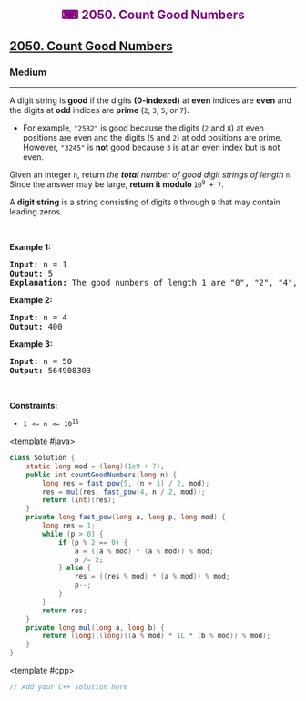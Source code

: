 <div align = "center">
<h style = "margin-bottom: 0px; margin-top: 0px; color : purple;" align = "center" class = "header">

## ⌨ 2050. Count Good Numbers

</h>
</div>

<h2><a href="https://leetcode.com/problems/count-good-numbers" target = "_blank">2050. Count Good Numbers</a></h2><h3>Medium</h3><hr><p>A digit string is <strong>good</strong> if the digits <strong>(0-indexed)</strong> at <strong>even</strong> indices are <strong>even</strong> and the digits at <strong>odd</strong> indices are <strong>prime</strong> (<code>2</code>, <code>3</code>, <code>5</code>, or <code>7</code>).</p>

<ul>
	<li>For example, <code>&quot;2582&quot;</code> is good because the digits (<code>2</code> and <code>8</code>) at even positions are even and the digits (<code>5</code> and <code>2</code>) at odd positions are prime. However, <code>&quot;3245&quot;</code> is <strong>not</strong> good because <code>3</code> is at an even index but is not even.</li>
</ul>

<p>Given an integer <code>n</code>, return <em>the <strong>total</strong> number of good digit strings of length </em><code>n</code>. Since the answer may be large, <strong>return it modulo </strong><code>10<sup>9</sup> + 7</code>.</p>

<p>A <strong>digit string</strong> is a string consisting of digits <code>0</code> through <code>9</code> that may contain leading zeros.</p>

<p>&nbsp;</p>
<p><strong class="example">Example 1:</strong></p>

<pre>
<strong>Input:</strong> n = 1
<strong>Output:</strong> 5
<strong>Explanation:</strong> The good numbers of length 1 are &quot;0&quot;, &quot;2&quot;, &quot;4&quot;, &quot;6&quot;, &quot;8&quot;.
</pre>

<p><strong class="example">Example 2:</strong></p>

<pre>
<strong>Input:</strong> n = 4
<strong>Output:</strong> 400
</pre>

<p><strong class="example">Example 3:</strong></p>

<pre>
<strong>Input:</strong> n = 50
<strong>Output:</strong> 564908303
</pre>

<p>&nbsp;</p>
<p><strong>Constraints:</strong></p>

<ul>
	<li><code>1 &lt;= n &lt;= 10<sup>15</sup></code></li>
</ul>

<CodeTabs :languages="[ { name: 'C++', slot: 'cpp' }, { name: 'Java', slot: 'java' } ]">

<template #java>

```java
class Solution {
    static long mod = (long)(1e9 + 7);
    public int countGoodNumbers(long n) {
        long res = fast_pow(5, (n + 1) / 2, mod);
        res = mul(res, fast_pow(4, n / 2, mod));
        return (int)(res);
    }
    private long fast_pow(long a, long p, long mod) {
        long res = 1;
        while (p > 0) {
            if (p % 2 == 0) {
                a = ((a % mod) * (a % mod)) % mod;
                p /= 2;
            } else {
                res = ((res % mod) * (a % mod)) % mod;
                p--;
            }
        }
        return res;
    }
    private long mul(long a, long b) {
        return (long)((long)((a % mod) * 1L * (b % mod)) % mod);
    }
}
```

</template>

<template #cpp>

```cpp
// Add your C++ solution here
```

</template>

</CodeTabs>
